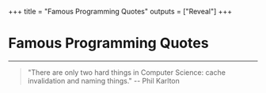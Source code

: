 +++
title = "Famous Programming Quotes"
outputs = ["Reveal"]
+++

# Famous Programming Quotes

---

> "There are only two hard things in Computer Science: cache invalidation and naming things." -- Phil Karlton
